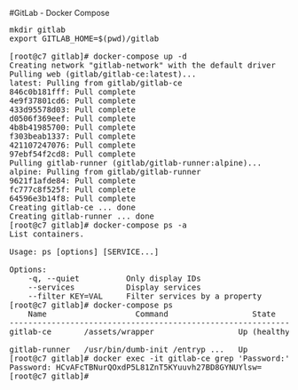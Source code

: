 #GitLab - Docker Compose

<pre>
mkdir gitlab
export GITLAB_HOME=$(pwd)/gitlab

[root@c7 gitlab]# docker-compose up -d
Creating network "gitlab-network" with the default driver
Pulling web (gitlab/gitlab-ce:latest)...
latest: Pulling from gitlab/gitlab-ce
846c0b181fff: Pull complete
4e9f37801cd6: Pull complete
433d95578d03: Pull complete
d0506f369eef: Pull complete
4b8b41985700: Pull complete
f303beab1337: Pull complete
421107247076: Pull complete
97ebf54f2cd8: Pull complete
Pulling gitlab-runner (gitlab/gitlab-runner:alpine)...
alpine: Pulling from gitlab/gitlab-runner
9621f1afde84: Pull complete
fc777c8f525f: Pull complete
64596e3b14f8: Pull complete
Creating gitlab-ce ... done
Creating gitlab-runner ... done
[root@c7 gitlab]# docker-compose ps -a
List containers.

Usage: ps [options] [SERVICE...]

Options:
    -q, --quiet          Only display IDs
    --services           Display services
    --filter KEY=VAL     Filter services by a property
[root@c7 gitlab]# docker-compose ps
    Name                   Command                  State                                             Ports
--------------------------------------------------------------------------------------------------------------------------------------------------
gitlab-ce       /assets/wrapper                  Up (healthy)   22/tcp, 0.0.0.0:8443->443/tcp,:::8443->443/tcp,
                                                                0.0.0.0:8080->80/tcp,:::8080->80/tcp
gitlab-runner   /usr/bin/dumb-init /entryp ...   Up
[root@c7 gitlab]# docker exec -it gitlab-ce grep 'Password:' /etc/gitlab/initial_root_password
Password: HCvAFcTBNurQOxdP5L81ZnT5KYuuvh27BD8GYNUYlsw=
[root@c7 gitlab]#

</pre>
